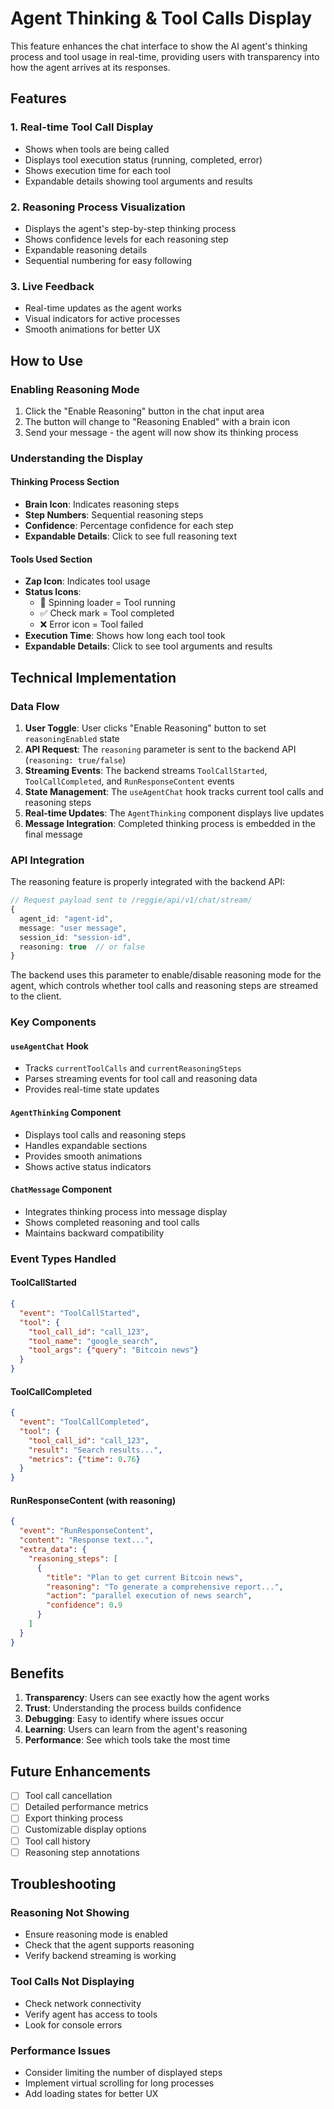 # Agent Thinking & Tool Calls Display

This feature enhances the chat interface to show the AI agent's thinking process and tool usage in real-time, providing users with transparency into how the agent arrives at its responses.

## Features

### 1. Real-time Tool Call Display
- Shows when tools are being called
- Displays tool execution status (running, completed, error)
- Shows execution time for each tool
- Expandable details showing tool arguments and results

### 2. Reasoning Process Visualization
- Displays the agent's step-by-step thinking process
- Shows confidence levels for each reasoning step
- Expandable reasoning details
- Sequential numbering for easy following

### 3. Live Feedback
- Real-time updates as the agent works
- Visual indicators for active processes
- Smooth animations for better UX

## How to Use

### Enabling Reasoning Mode
1. Click the "Enable Reasoning" button in the chat input area
2. The button will change to "Reasoning Enabled" with a brain icon
3. Send your message - the agent will now show its thinking process

### Understanding the Display

#### Thinking Process Section
- **Brain Icon**: Indicates reasoning steps
- **Step Numbers**: Sequential reasoning steps
- **Confidence**: Percentage confidence for each step
- **Expandable Details**: Click to see full reasoning text

#### Tools Used Section
- **Zap Icon**: Indicates tool usage
- **Status Icons**: 
  - 🔄 Spinning loader = Tool running
  - ✅ Check mark = Tool completed
  - ❌ Error icon = Tool failed
- **Execution Time**: Shows how long each tool took
- **Expandable Details**: Click to see tool arguments and results

## Technical Implementation

### Data Flow
1. **User Toggle**: User clicks "Enable Reasoning" button to set `reasoningEnabled` state
2. **API Request**: The `reasoning` parameter is sent to the backend API (`reasoning: true/false`)
3. **Streaming Events**: The backend streams `ToolCallStarted`, `ToolCallCompleted`, and `RunResponseContent` events
4. **State Management**: The `useAgentChat` hook tracks current tool calls and reasoning steps
5. **Real-time Updates**: The `AgentThinking` component displays live updates
6. **Message Integration**: Completed thinking process is embedded in the final message

### API Integration

The reasoning feature is properly integrated with the backend API:

```typescript
// Request payload sent to /reggie/api/v1/chat/stream/
{
  agent_id: "agent-id",
  message: "user message",
  session_id: "session-id",
  reasoning: true  // or false
}
```

The backend uses this parameter to enable/disable reasoning mode for the agent, which controls whether tool calls and reasoning steps are streamed to the client.

### Key Components

#### `useAgentChat` Hook
- Tracks `currentToolCalls` and `currentReasoningSteps`
- Parses streaming events for tool call and reasoning data
- Provides real-time state updates

#### `AgentThinking` Component
- Displays tool calls and reasoning steps
- Handles expandable sections
- Provides smooth animations
- Shows active status indicators

#### `ChatMessage` Component
- Integrates thinking process into message display
- Shows completed reasoning and tool calls
- Maintains backward compatibility

### Event Types Handled

#### ToolCallStarted
```json
{
  "event": "ToolCallStarted",
  "tool": {
    "tool_call_id": "call_123",
    "tool_name": "google_search",
    "tool_args": {"query": "Bitcoin news"}
  }
}
```

#### ToolCallCompleted
```json
{
  "event": "ToolCallCompleted",
  "tool": {
    "tool_call_id": "call_123",
    "result": "Search results...",
    "metrics": {"time": 0.76}
  }
}
```

#### RunResponseContent (with reasoning)
```json
{
  "event": "RunResponseContent",
  "content": "Response text...",
  "extra_data": {
    "reasoning_steps": [
      {
        "title": "Plan to get current Bitcoin news",
        "reasoning": "To generate a comprehensive report...",
        "action": "parallel execution of news search",
        "confidence": 0.9
      }
    ]
  }
}
```

## Benefits

1. **Transparency**: Users can see exactly how the agent works
2. **Trust**: Understanding the process builds confidence
3. **Debugging**: Easy to identify where issues occur
4. **Learning**: Users can learn from the agent's reasoning
5. **Performance**: See which tools take the most time

## Future Enhancements

- [ ] Tool call cancellation
- [ ] Detailed performance metrics
- [ ] Export thinking process
- [ ] Customizable display options
- [ ] Tool call history
- [ ] Reasoning step annotations

## Troubleshooting

### Reasoning Not Showing
- Ensure reasoning mode is enabled
- Check that the agent supports reasoning
- Verify backend streaming is working

### Tool Calls Not Displaying
- Check network connectivity
- Verify agent has access to tools
- Look for console errors

### Performance Issues
- Consider limiting the number of displayed steps
- Implement virtual scrolling for long processes
- Add loading states for better UX 